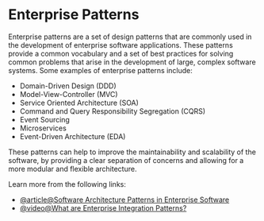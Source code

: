 # Enterprise Patterns

Enterprise patterns are a set of design patterns that are commonly used in the development of enterprise software applications. These patterns provide a common vocabulary and a set of best practices for solving common problems that arise in the development of large, complex software systems. Some examples of enterprise patterns include:

- Domain-Driven Design (DDD)
- Model-View-Controller (MVC)
- Service Oriented Architecture (SOA)
- Command and Query Responsibility Segregation (CQRS)
- Event Sourcing
- Microservices
- Event-Driven Architecture (EDA)

These patterns can help to improve the maintainability and scalability of the software, by providing a clear separation of concerns and allowing for a more modular and flexible architecture.

Learn more from the following links:

- [@article@Software Architecture Patterns in Enterprise Software](https://blog.devgenius.io/10-software-architecture-patterns-in-enterprise-software-development-fabacb5ed0c8)
- [@video@What are Enterprise Integration Patterns?](https://www.youtube.com/watch?v=WNm3QmJadNs)
